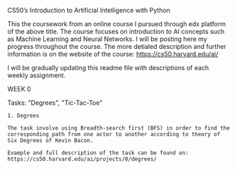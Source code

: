 CS50’s
Introduction to Artificial Intelligence with Python


This the coursework from an online course I pursued through edx platform of the above title. The course focuses on introduction to AI concepts such as Machine Learning and Neural Networks. I will be posting here my progress throughout the course. The more detialed description and further information is on the website of the course: https://cs50.harvard.edu/ai/

I will be gradually updating this readme file with descriptions of each weekly assignment.

WEEK 0

Tasks: "Degrees", "Tic-Tac-Toe"
    
    1. Degrees
    
    The task involve using Breadth-search first (BFS) in order to find the corresponding path from one actor to another according to theory of Six Degrees of Kevin Bacon. 

    Example and full description of the task can be found on: https://cs50.harvard.edu/ai/projects/0/degrees/